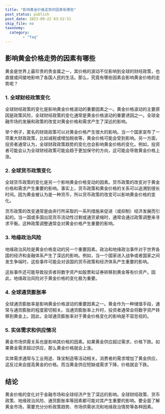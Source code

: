 ```yaml
---
title: "影响黄金价格走势的因素有哪些"
post_status: publish
post_date: 2023-09-22 03:52:51
skip_file: no
taxonomy:
  category:
        - "faq"
---
```


## 影响黄金价格走势的因素有哪些

黄金是世界上最珍贵的贵金属之一，其价格的波动不仅影响到全球的财经政策，也直接或间接地影响了各国人民的生活。那么，究竟有哪些因素会影响黄金价格的走势呢？

### 1. 全球财经政策变化

全球财经政策的变化是影响黄金价格波动的重要因素之一。黄金价格波动的主要原因是政策风险，全球财经政策的变化通常是黄金价格波动的重要诱因之一。全球金融市场的发展和政策的改变对黄金价格和需求产生了深远的影响。

举个例子，匿名的财政政策可以对黄金价格产生很大的影响。当一个国家宣布了一项重大财政政策，比如减税或增加税收等，黄金价格可能会受到影响。另一方面，投资者通常认为，全球财政政策趋势的变化也会影响黄金价格的变化。例如，投资者可能会认为全球财经政策可能会趋于更加保守的方向，这可能会导致黄金价格上涨。

### 2. 全球货币政策变化

全球货币政策的变化是另一个影响黄金价格变动的因素。货币政策的改变对于黄金价格和需求产生重要的影响。事实上，货币政策和黄金价格的关系可以追溯到很长时间。因为黄金被认为是一种货币，所以货币政策的改变可以影响黄金价格的变化。

货币政策的改变通常是由央行所采取的一系列措施来促进（或抑制）经济发展而引起的。当一国或多国出现货币流动性过剩或通货紧缩时，通常会通过政策调整来寻求平衡。这种政策调整通常会对黄金价格产生重要的影响。

### 3. 地缘政治风险

地缘政治风险是黄金价格变动的另一个重要因素。政治和地缘政治事件对于世界各国的经济和金融体系产生了深远的影响。例如，当一个国家进入战争或者国家之间发生争端时，这些事件可能会对该国的货币政策和经济体系产生重要的影响。

这些事件还可能导致投资者将数字资产如股票和证券转移到黄金等有价资产。因此，地缘政治风险对于黄金价格的变化极为重要。

### 4. 全球通货膨胀率

全球通货膨胀率是影响黄金价格波动的重要因素之一。黄金作为一种储值手段，通常与通货膨胀的程度密切相关。当通货膨胀率上升时，投资者通常会将数字资产转移到黄金上。因此，全球通货膨胀率对于黄金价格变化的影响是不容忽视的。

### 5. 实体需求和供应情况

黄金市场供需关系也是影响其价格的因素。如果黄金供应超过需求，价格下跌。如果黄金需求超过供应，那么黄金价格就会上涨。

实体需求通常与工业用途、珠宝制造等活动相关。消费者的需求增加了黄金供应，这反过来会提高黄金的价格。而当黄金供应短缺或需求下降，价格就会下跌。

## 结论

黄金价格的变化对于金融市场和全球经济产生了深远的影响。全球财经政策、货币政策、地缘政治风险、通货膨胀率等因素都可能对其产生重要的影响。要全面了解黄金市场，需要充分分析政策趋势、市场供需状况和地缘政治情势等各种因素。
